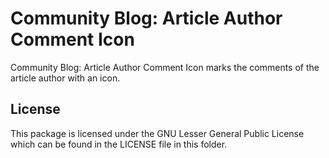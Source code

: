 Community Blog: Article Author Comment Icon
===========================================

Community Blog: Article Author Comment Icon marks the comments of the article author with an icon.


License
-------

This package is licensed under the GNU Lesser General Public License which can be found in the LICENSE file in this folder.
